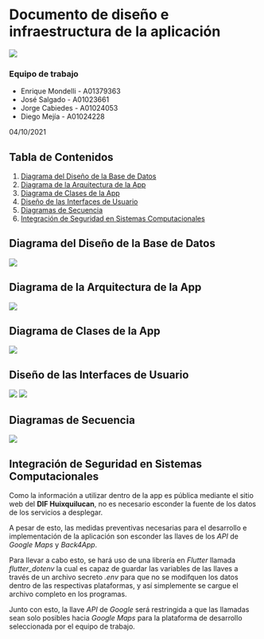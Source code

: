 # Documento de diseño e infraestructura de la aplicación

![](https://i.imgur.com/gzkJPmi.png)

### Equipo de trabajo 

- Enrique Mondelli - A01379363
- José Salgado - A01023661
- Jorge Cabiedes - A01024053
- Diego Mejía - A01024228

04/10/2021

## Tabla de Contenidos

1. [Diagrama del Diseño de la Base de Datos](#diagrama-del-diseño-de-la-base-de-datos)
2. [Diagrama de la Arquitectura de la App](#diagrama-de-la-arquitectura-de-la-app)
3. [Diagrama de Clases de la App](#diagrama-de-clases-de-la-app)
4. [Diseño de las Interfaces de Usuario](#diseño-de-las-interfaces-de-usuario)
5. [Diagramas de Secuencia](#diagramas-de-secuencia)
6. [Integración de Seguridad en Sistemas Computacionales](#integración-de-seguridad-en-sistemas-computacionales)

## Diagrama del Diseño de la Base de Datos
![](https://i.imgur.com/x6Vxuhc.png)

## Diagrama de la Arquitectura de la App
![](https://i.imgur.com/qCRsr4e.png)

## Diagrama de Clases de la App
![](https://i.imgur.com/rQc0tMz.png)

## Diseño de las Interfaces de Usuario
![](https://i.imgur.com/ayM54UJ.png)
![](https://i.imgur.com/E7v8vm8.png)

## Diagramas de Secuencia
![](https://i.imgur.com/AcW7hNE.png)

## Integración de Seguridad en Sistemas Computacionales
Como la información a utilizar dentro de la app es pública mediante el sitio web del **DIF Huixquilucan**, no es necesario esconder la fuente de los datos de los servicios a desplegar.

A pesar de esto, las medidas preventivas necesarias para el desarrollo e implementación de la aplicación son esconder las llaves de los *API* de *Google Maps* y *Back4App*.

Para llevar a cabo esto, se hará uso de una librería en *Flutter* llamada *flutter_dotenv* la cual es capaz de guardar las variables de las llaves a través de un archivo secreto *.env* para que no se modifquen los datos dentro de las respectivas plataformas, y así simplemente se cargue el archivo completo en los programas.

Junto con esto, la llave *API* de *Google* será restringida a que las llamadas sean solo posibles hacia *Google Maps* para la plataforma de desarrollo seleccionada por el equipo de trabajo.